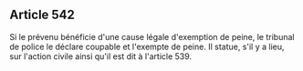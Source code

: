 Article 542
----
Si le prévenu bénéficie d'une cause légale d'exemption de peine, le tribunal de
police le déclare coupable et l'exempte de peine. Il statue, s'il y a lieu, sur
l'action civile ainsi qu'il est dit à l'article 539.
